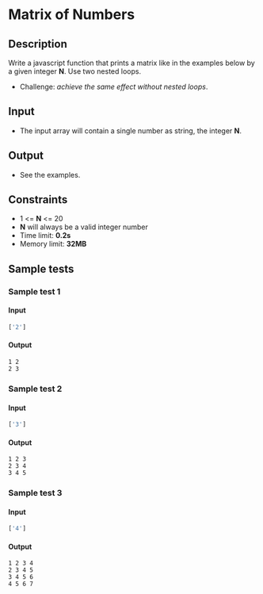 # Matrix of Numbers

## Description
Write a javascript function that prints a matrix like in the examples below by a given integer **N**. Use two nested loops.
  - Challenge: _achieve the same effect without nested loops_.

## Input
- The input array will contain a single number as string, the integer **N**.

## Output
- See the examples.

## Constraints
- 1 <= **N** <= 20
- **N** will always be a valid integer number
- Time limit: **0.2s**
- Memory limit: **32MB**

## Sample tests

### Sample test 1

#### Input
```js
['2']
```

#### Output
```
1 2
2 3
```

### Sample test 2

#### Input
```js
['3']
```

#### Output
```
1 2 3
2 3 4
3 4 5
```

### Sample test 3

#### Input
```js
['4']
```

#### Output
```
1 2 3 4
2 3 4 5
3 4 5 6
4 5 6 7
```
